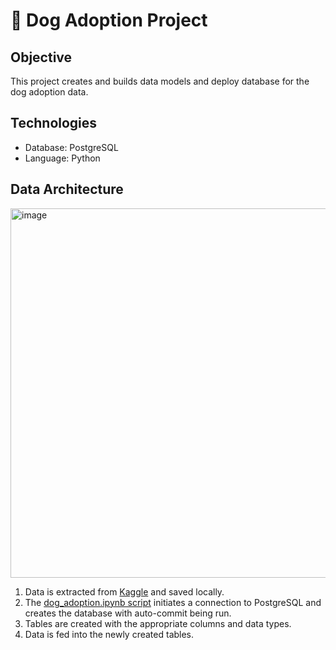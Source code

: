# 🐶 Dog Adoption Project

## Objective

This project creates and builds data models and deploy database for the dog adoption data. 

## Technologies
- Database: PostgreSQL
- Language: Python

## Data Architecture

<img width="591" alt="image" src="https://user-images.githubusercontent.com/81607668/237030996-a92947af-5e9b-42be-8a34-9b4073f6e7ef.png">

1. Data is extracted from [Kaggle](https://www.kaggle.com/datasets/whenamancodes/dog-adoption) and saved locally.
2. The [dog_adoption.ipynb script](https://github.com/katiehuangx/data-engineering/blob/main/Dog%20Adoption/dog_adoption_clean.ipynb) initiates a connection to PostgreSQL and creates the database with auto-commit being run. 
3. Tables are created with the appropriate columns and data types. 
4. Data is fed into the newly created tables.


